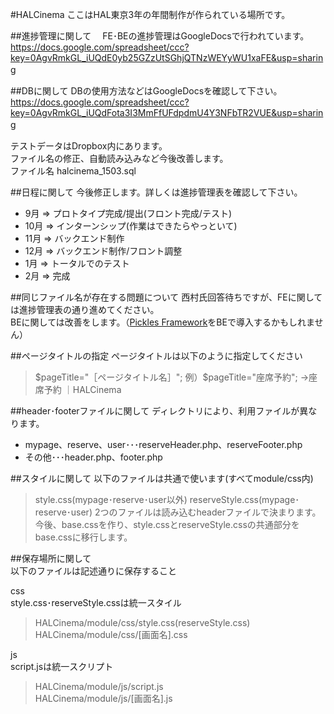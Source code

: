 #HALCinema
ここはHAL東京3年の年間制作が作られている場所です。

##進捗管理に関して　
FE･BEの進捗管理はGoogleDocsで行われています。   
<a href="https://docs.google.com/spreadsheet/ccc?key=0AgvRmkGL_iUQdE0yb25GZzUtSGhjQTNzWEYyWU1xaFE&usp=sharing">https://docs.google.com/spreadsheet/ccc?key=0AgvRmkGL_iUQdE0yb25GZzUtSGhjQTNzWEYyWU1xaFE&usp=sharing</a>　
  
  
##DBに関して
DBの使用方法などはGoogleDocsを確認して下さい。  
<a href="https://docs.google.com/spreadsheet/ccc?key=0AgvRmkGL_iUQdFota3I3MmFfUFdpdmU4Y3NFbTR2VUE&usp=sharing">https://docs.google.com/spreadsheet/ccc?key=0AgvRmkGL_iUQdFota3I3MmFfUFdpdmU4Y3NFbTR2VUE&usp=sharing</a>　

テストデータはDropbox内にあります。  
ファイル名の修正、自動読み込みなど今後改善します。  
ファイル名 halcinema_1503.sql  


##日程に関して
今後修正します。詳しくは進捗管理表を確認して下さい。  
* 9月 => プロトタイプ完成/提出(フロント完成/テスト)  
* 10月 => インターンシップ(作業はできたらやっといて)  
* 11月 => バックエンド制作  
* 12月 => バックエンド制作/フロント調整  
* 1月 => トータルでのテスト  
* 2月 => 完成  


##同じファイル名が存在する問題について
西村氏回答待ちですが、FEに関しては進捗管理表の通り進めてください。  
BEに関しては改善をします。（<a href="http://pickles.pxt.jp/">Pickles Framework</a>をBEで導入するかもしれません）


##ページタイトルの指定
ページタイトルは以下のように指定してください 
>$pageTitle="［ページタイトル名］";  
>例）$pageTitle="座席予約"; →座席予約 ｜HALCinema


##header･footerファイルに関して
ディレクトリにより、利用ファイルが異なります。
* mypage、reserve、user･･･reserveHeader.php、reserveFooter.php 
* その他･･･header.php、footer.php


##スタイルに関して
以下のファイルは共通で使います(すべてmodule/css内)
>style.css(mypage･reserve･user以外)
>reserveStyle.css(mypage･reserve･user)
2つのファイルは読み込むheaderファイルで決まります。
今後、base.cssを作り、style.cssとreserveStyle.cssの共通部分をbase.cssに移行します。


##保存場所に関して  
以下のファイルは記述通りに保存すること 

css  
style.css･reserveStyle.cssは統一スタイル  
>HALCinema/module/css/style.css(reserveStyle.css)  
>HALCinema/module/css/[画面名].css  

js  
script.jsは統一スクリプト  
>HALCinema/module/js/script.js  
>HALCinema/module/js/[画面名].js  
